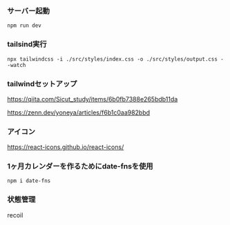 ### サーバー起動
```
npm run dev
```

### tailsind実行
```
npx tailwindcss -i ./src/styles/index.css -o ./src/styles/output.css --watch
```

### tailwindセットアップ

https://qiita.com/Sicut_study/items/6b0fb7388e265bdb11da

https://zenn.dev/yoneya/articles/f6b1c0aa982bbd

### アイコン

https://react-icons.github.io/react-icons/

### 1ヶ月カレンダーを作るためにdate-fnsを使用
```
npm i date-fns
```
### 状態管理
recoil

